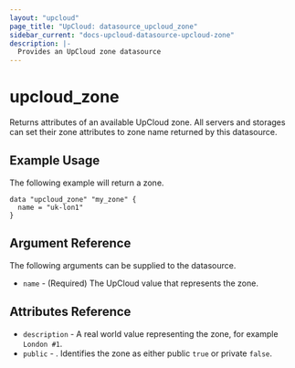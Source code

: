 ```yaml
---
layout: "upcloud"
page_title: "UpCloud: datasource_upcloud_zone"
sidebar_current: "docs-upcloud-datasource-upcloud-zone"
description: |-
  Provides an UpCloud zone datasource
---
```


# upcloud_zone

Returns attributes of an available UpCloud zone.  All servers and storages can set their zone attributes to zone name returned by this datasource.

## Example Usage

The following example will return a zone.

```hcl
data "upcloud_zone" "my_zone" {
  name = "uk-lon1"
}
```

## Argument Reference

The following arguments can be supplied to the datasource.

* `name` - (Required) The UpCloud value that represents the zone. 

## Attributes Reference

* `description` - A real world value representing the zone, for example `London #1`.
* `public` - . Identifies the zone as either public `true` or private `false`.
